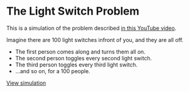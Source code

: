 # The Light Switch Problem

This is a simulation of the problem described [in this YouTube video](https://www.youtube.com/watch?v=-UBDRX6bk-A).

Imagine there are 100 light switches infront of you, and they are all off.

* The first person comes along and turns them all on.
* The second person toggles every second light switch.
* The third person toggles every third light switch.
* ...and so on, for a 100 people.

[View simulation](https://rakeshpai.github.io/woah-squares/)
